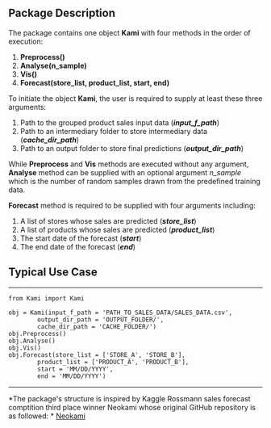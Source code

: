 ## Package Description

The package contains one object **Kami** with four methods in the order of execution:  
1. **Preprocess()**
2. **Analyse(n_sample)**
3. **Vis()**
4. **Forecast(store_list, product_list, start, end)**

To initiate the object **Kami**, the user is required to supply at least these three arguments:  
1. Path to the grouped product sales input data (***input_f_path***)
2. Path to an intermediary folder to store intermediary data (***cache_dir_path***)
3. Path to an output folder to store final predictions (***output_dir_path***)

While **Preprocess** and **Vis** methods are executed without any argument, **Analyse** method can be supplied with an optional argument *n_sample* which is the number of random samples drawn from the predefined training data.

**Forecast** method is required to be supplied with four arguments including:  
1. A list of stores whose sales are predicted (***store_list***)
2. A list of products whose sales are predicted (***product_list***)
3. The start date of the forecast (***start***)
4. The end date of the forecast (***end***)

## Typical Use Case

***
	from Kami import Kami

	obj = Kami(input_f_path = 'PATH_TO_SALES_DATA/SALES_DATA.csv',
			output_dir_path = 'OUTPUT_FOLDER/',
			cache_dir_path = 'CACHE_FOLDER/')
	obj.Preprocess()
	obj.Analyse()
	obj.Vis()
	obj.Forecast(store_list = ['STORE_A', 'STORE_B'],
			product_list = ['PRODUCT_A', 'PRODUCT_B'],
			start = 'MM/DD/YYYY',
			end = 'MM/DD/YYYY')
***

*The package's structure is inspired by Kaggle Rossmann sales forecast comptition third place winner Neokami whose original GitHub repository is as followed:  *
[Neokami](https://github.com/entron/entity-embedding-rossmann/tree/kaggle)
